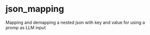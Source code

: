# json_mapping
Mapping and demapping a nested json with key and value for using a promp as LLM input

